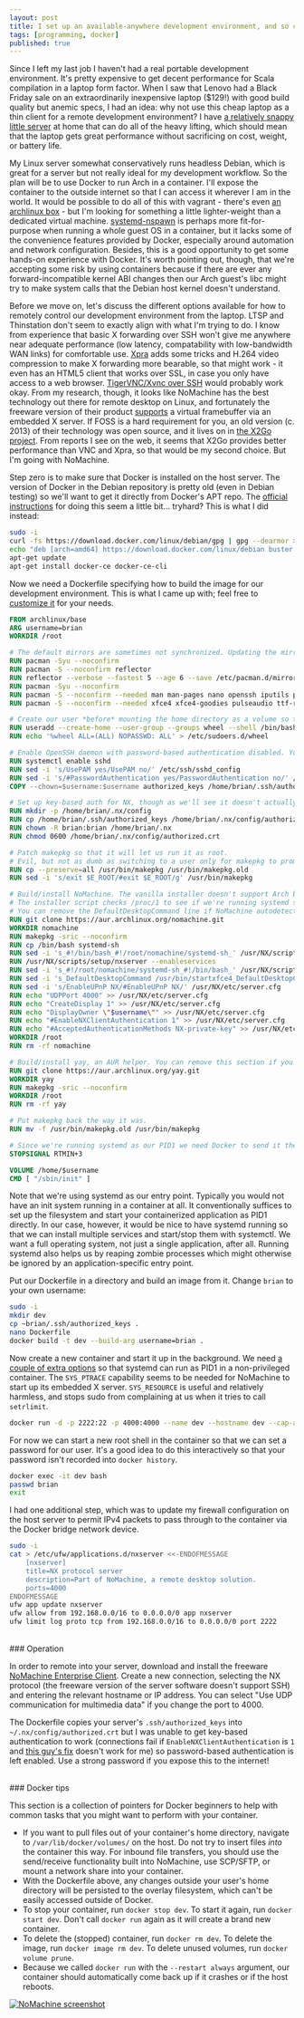 ```yaml
---
layout: post
title: I set up an available-anywhere development environment, and so can you.
tags: [programming, docker]
published: true
---
```


Since I left my last job I haven't had a real portable development environment. It's pretty expensive to get decent performance for Scala compilation in a laptop form factor. When I saw that Lenovo had a Black Friday sale on an extraordinarily inexpensive laptop ($129!) with good build quality but anemic specs, I had an idea: why not use this cheap laptop as a thin client for a remote development environment? I have [a relatively snappy little server](https://gist.github.com/briangordon/24edc590a6f030a07a39bb7dc3f1e1d2) at home that can do all of the heavy lifting, which should mean that the laptop gets great performance without sacrificing on cost, weight, or battery life.

My Linux server somewhat conservatively runs headless Debian, which is great for a server but not really ideal for my development workflow. So the plan will be to use Docker to run Arch in a container. I'll expose the container to the outside internet so that I can access it wherever I am in the world. It would be possible to do all of this with vagrant - there's even [an archlinux box](https://app.vagrantup.com/archlinux/boxes/archlinux) - but I'm looking for something a little lighter-weight than a dedicated virtual machine. [systemd-nspawn](https://wiki.archlinux.org/index.php/Systemd-nspawn) is perhaps more fit-for-purpose when running a whole guest OS in a container, but it lacks some of the convenience features provided by Docker, especially around automation and network configuration. Besides, this is a good opportunity to get some hands-on experience with Docker. It's worth pointing out, though, that we're accepting some risk by using containers because if there are ever any forward-incompatible kernel ABI changes then our Arch guest's libc might try to make system calls that the Debian host kernel doesn't understand. 

Before we move on, let's discuss the different options available for how to remotely control our development environment from the laptop. LTSP and Thinstation don't seem to exactly align with what I'm trying to do. I know from experience that basic X forwarding over SSH won't give me anywhere near adequate performance (low latency, compatability with low-bandwidth WAN links) for comfortable use. [Xpra](https://xpra.org/) adds some tricks and H.264 video compression to make X forwarding more bearable, so that might work - it even has an HTML5 client that works over SSL, in case you only have access to a web browser. [TigerVNC/Xvnc over SSH](https://wiki.archlinux.org/index.php/TigerVNC) would probably work okay. From my research, though, it looks like NoMachine has the best technology out there for remote desktop on Linux, and fortunately the freeware version of their product [supports](https://www.nomachine.com/FR10L02842) a virtual framebuffer via an embedded X server. If FOSS is a hard requirement for you, an old version (c. 2013) of their technology was open source, and it lives on in [the X2Go project](https://wiki.x2go.org/doku.php/doc:newtox2go). From reports I see on the web, it seems that X2Go provides better performance than VNC and Xpra, so that would be my second choice. But I'm going with NoMachine.

Step zero is to make sure that Docker is installed on the host server. The version of Docker in the Debian repository is pretty old (even in Debian testing) so we'll want to get it directly from Docker's APT repo. The [official instructions](https://docs.docker.com/install/linux/docker-ce/debian/#install-using-the-repository) for doing this seem a little bit... tryhard? This is what I did instead:

```sh
sudo -i
curl -fs https://download.docker.com/linux/debian/gpg | gpg --dearmor > /etc/apt/trusted.gpg.d/docker.asc.gpg
echo "deb [arch=amd64] https://download.docker.com/linux/debian buster stable" > /etc/apt/sources.list.d/docker.list
apt-get update
apt-get install docker-ce docker-ce-cli
```

Now we need a Dockerfile specifying how to build the image for our development environment. This is what I came up with; feel free to [customize it](https://docs.docker.com/engine/reference/builder/) for your needs.

```dockerfile
FROM archlinux/base
ARG username=brian
WORKDIR /root

# The default mirrors are sometimes not synchronized. Updating the mirrorlist first is necessary for the Dockerfile to reliably run without failures.
RUN pacman -Syu --noconfirm
RUN pacman -S --noconfirm reflector
RUN reflector --verbose --fastest 5 --age 6 --save /etc/pacman.d/mirrorlist
RUN pacman -Syu --noconfirm
RUN pacman -S --noconfirm --needed man man-pages nano openssh iputils procps-ng base-devel git systemd-sysvcompat
RUN pacman -S --noconfirm --needed xfce4 xfce4-goodies pulseaudio ttf-roboto ttf-ubuntu-font-family ttf-dejavu

# Create our user *before* mounting the home directory as a volume so that it won't be owned by root.
RUN useradd --create-home --user-group --groups wheel --shell /bin/bash $username
RUN echo '%wheel ALL=(ALL) NOPASSWD: ALL' > /etc/sudoers.d/wheel

# Enable OpenSSH daemon with password-based authentication disabled. You can remove some of this if you don't have authorized_keys set up.
RUN systemctl enable sshd
RUN sed -i 's/UsePAM yes/UsePAM no/' /etc/ssh/sshd_config
RUN sed -i 's/#PasswordAuthentication yes/PasswordAuthentication no/' /etc/ssh/sshd_config
COPY --chown=$username:$username authorized_keys /home/brian/.ssh/authorized_keys

# Set up key-based auth for NX, though as we'll see it doesn't actually work. You can remove this if you don't have authorized_keys set up.
RUN mkdir -p /home/brian/.nx/config
RUN cp /home/brian/.ssh/authorized_keys /home/brian/.nx/config/authorized.crt
RUN chown -R brian:brian /home/brian/.nx
RUN chmod 0600 /home/brian/.nx/config/authorized.crt

# Patch makepkg so that it will let us run it as root. 
# Evil, but not as dumb as switching to a user only for makepkg to prompt for a nonexistent sudo password to install dependencies.
RUN cp --preserve=all /usr/bin/makepkg /usr/bin/makepkg.old
RUN sed -i 's/exit $E_ROOT/#exit $E_ROOT/g' /usr/bin/makepkg

# Build/install NoMachine. The vanilla installer doesn't support Arch but there's an AUR package which patches the Fedora support to work.
# The installer script checks /proc/1 to see if we're running systemd so if we want it to install the `.service` file we have to rename the shell.
# You can remove the DefaultDesktopCommand line if NoMachine autodetects your desktop environment. See https://www.nomachine.com/AR10K00725
RUN git clone https://aur.archlinux.org/nomachine.git
WORKDIR nomachine
RUN makepkg -sric --noconfirm
RUN cp /bin/bash systemd-sh
RUN sed -i 's_#!/bin/bash_#!/root/nomachine/systemd-sh_' /usr/NX/scripts/setup/nxserver
RUN /usr/NX/scripts/setup/nxserver --enableservices
RUN sed -i 's_#!/root/nomachine/systemd-sh_#!/bin/bash_' /usr/NX/scripts/setup/nxserver
RUN sed -i 's_DefaultDesktopCommand /usr/bin/startxfce4_DefaultDesktopCommand "/usr/bin/dbus-launch /usr/bin/startxfce4"_' /usr/NX/etc/node.cfg
RUN sed -i 's/EnableUPnP NX/#EnableUPnP NX/' /usr/NX/etc/server.cfg
RUN echo "UDPPort 4000" >> /usr/NX/etc/server.cfg
RUN echo "CreateDisplay 1" >> /usr/NX/etc/server.cfg
RUN echo "DisplayOwner \"$username\"" >> /usr/NX/etc/server.cfg
RUN echo "#EnableNXClientAuthentication 1" >> /usr/NX/etc/server.cfg
RUN echo "#AcceptedAuthenticationMethods NX-private-key" >> /usr/NX/etc/server.cfg
WORKDIR /root
RUN rm -rf nomachine

# Build/install yay, an AUR helper. You can remove this section if you use a different helper or prefer to run makepkg manually.
RUN git clone https://aur.archlinux.org/yay.git
WORKDIR yay
RUN makepkg -sric --noconfirm
WORKDIR /root
RUN rm -rf yay

# Put makepkg back the way it was.
RUN mv -f /usr/bin/makepkg.old /usr/bin/makepkg

# Since we're running systemd as our PID1 we need Docker to send it the SIGRTMIN+3 stop signal that systemd expects rather than the default SIGTERM.
STOPSIGNAL RTMIN+3

VOLUME /home/$username
CMD [ "/sbin/init" ]
```

Note that we're using systemd as our entry point. Typically you would not have an init system running in a container at all. It conventionally suffices to set up the filesystem and start your containerized application as PID1 directly. In our case, however, it would be nice to have systemd running so that we can install multiple services and start/stop them with systemctl. We want a full operating system, not just a single application, after all. Running systemd also helps us by reaping zombie processes which might otherwise be ignored by an application-specific entry point.

Put our Dockerfile in a directory and build an image from it. Change `brian` to your own username:

```sh
sudo -i
mkdir dev
cp ~brian/.ssh/authorized_keys .
nano Dockerfile
docker build -t dev --build-arg username=brian .
```

Now create a new container and start it up in the background. We need [a couple of extra options](https://developers.redhat.com/blog/2016/09/13/running-systemd-in-a-non-privileged-container/) so that systemd can run as PID1 in a non-privileged container. The `SYS_PTRACE` capability seems to be needed for NoMachine to start up its embedded X server. `SYS_RESOURCE` is useful and relatively harmless, and stops sudo from complaining at us when it tries to call `setrlimit`.

```sh
docker run -d -p 2222:22 -p 4000:4000 --name dev --hostname dev --cap-add=SYS_PTRACE --cap-add=SYS_RESOURCE --restart always --tmpfs /tmp --tmpfs /run -v /sys/fs/cgroup:/sys/fs/cgroup:ro dev
```

For now we can start a new root shell in the container so that we can set a password for our user. It's a good idea to do this interactively so that your password isn't recorded into `docker history`.

```sh
docker exec -it dev bash
passwd brian
exit
```

I had one additional step, which was to update my firewall configuration on the host server to permit IPv4 packets to pass through to the container via the Docker bridge network device.

```sh
sudo -i
cat > /etc/ufw/applications.d/nxserver <<-ENDOFMESSAGE
	[nxserver]
	title=NX protocol server
	description=Part of NoMachine, a remote desktop solution.
	ports=4000
ENDOFMESSAGE
ufw app update nxserver
ufw allow from 192.168.0.0/16 to 0.0.0.0/0 app nxserver
ufw limit log proto tcp from 192.168.0.0/16 to 0.0.0.0/0 port 2222
```
<br />
### Operation

In order to remote into your server, download and install the freeware [NoMachine Enterprise Client](https://www.nomachine.com/product&p=NoMachine%20Enterprise%20Client). Create a new connection, selecting the NX protocol (the freeware version of the server software doesn't support SSH) and entering the relevant hostname or IP address. You can select "Use UDP communication for multimedia data" if you change the port to 4000.

The Dockerfile copies your server's `.ssh/authorized_keys` into `~/.nx/config/authorized.crt` but I was unable to get key-based authentication to work (connections fail if `EnableNXClientAuthentication` is `1` and [this guy's fix](https://forums.nomachine.com/topic/nxclientauthentication-fails) doesn't work for me) so password-based authentication is left enabled. Use a strong password if you expose this to the internet!

<br />
### Docker tips

This section is a collection of pointers for Docker beginners to help with common tasks that you might want to perform with your container.

- If you want to pull files out of your container's home directory, navigate to `/var/lib/docker/volumes/` on the host. Do not try to insert files *into* the container this way. For inbound file transfers, you should use the send/receive functionality built into NoMachine, use SCP/SFTP, or mount a network share into your container.
- With the Dockerfile above, any changes outside your user's home directory will be persisted to the overlay filesystem, which can't be easily accessed outside of Docker.
- To stop your container, run `docker stop dev`. To start it again, run `docker start dev`. Don't call `docker run` again as it will create a brand new container.
- To delete the (stopped) container, run `docker rm dev`. To delete the image, run `docker image rm dev`. To delete unused volumes, run `docker volume prune`.
- Because we called `docker run` with the `--restart always` argument, our container should automatically come back up if it crashes or if the host reboots.

[![NoMachine screenshot](/images/nomachine-vs-14w-thumb.png)](/images/nomachine-vs-14w.png)
